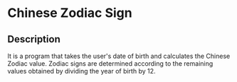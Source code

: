  # Chinese Zodiac Sign
## Description

It is a program that takes the user's date of birth and calculates the Chinese Zodiac value. Zodiac signs are determined according to the remaining values obtained by dividing the year of birth by 12.